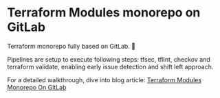 # Terraform Modules monorepo on GitLab
Terraform monorepo fully based on GitLab. :tada:

Pipelines are setup to execute following steps: tfsec, tflint, checkov and terraform validate, enabling early issue detection and shift left approach.

For a detailed walkthrough, dive into blog article: [Terraform Modules Monorepo On GitLab](https://cloudchronicles.blog/blog/Terraform-Modules-Monorepo-On-GitLab/)
